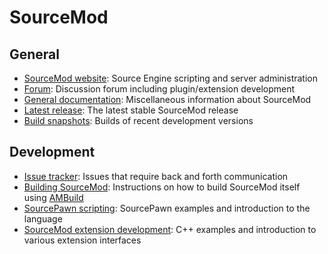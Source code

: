 SourceMod
=========

General
-------
- [SourceMod website](http://www.sourcemod.net): Source Engine scripting and server administration
- [Forum](https://forums.alliedmods.net/forumdisplay.php?f=52): Discussion forum including plugin/extension development
- [General documentation](https://wiki.alliedmods.net/Category:SourceMod_Documentation): Miscellaneous information about SourceMod
- [Latest release](http://www.sourcemod.net/downloads.php): The latest stable SourceMod release
- [Build snapshots](http://www.sourcemod.net/snapshots.php): Builds of recent development versions
 
Development
-----------
- [Issue tracker](https://bugs.alliedmods.net): Issues that require back and forth communication
- [Building SourceMod](https://wiki.alliedmods.net/Building_SourceMod): Instructions on how to build SourceMod itself using [AMBuild](https://github.com/alliedmodders/ambuild)
- [SourcePawn scripting](https://wiki.alliedmods.net/Category:SourceMod_Scripting): SourcePawn examples and introduction to the language
- [SourceMod extension development](https://wiki.alliedmods.net/Category:SourceMod_Development): C++ examples and introduction to various extension interfaces
